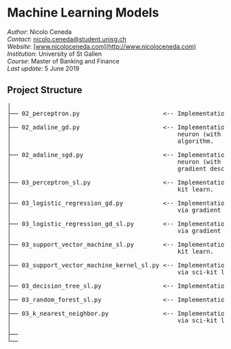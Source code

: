 # Machine Learning Models

*Author*: Nicolo Ceneda \
*Contact*: nicolo.ceneda@student.unisg.ch \
*Website*: [www.nicoloceneda.com](http://www.nicoloceneda.com) \
*Institution*: University of St Gallen \
*Course*: Master of Banking and Finance \
*Last update*: 5 June 2019

## Project Structure
<pre>
│
├── 02_perceptron.py                       <-- Implementation of a single layer perceptron
│
├── 02_adaline_gd.py                       <-- Implementation of a single layer adaptive linear 
│                                              neuron (with standardization) via gradient descent 
│                                              algorithm.
│
├── 02_adaline_sgd.py                      <-- Implementation of a single layer adaptive linear 
│                                              neuron (with standardization) via stochastic 
│                                              gradient descent algorithm.       
│
├── 03_perceptron_sl.py                    <-- Implementation of a single layer perceptron via sci-
│                                              kit learn.
│
├── 03_logistic_regression_gd.py           <-- Implementation of a single layer logistic regression 
│                                              via gradient descent algorithm.                       
│
├── 03_logistic_regression_gd_sl.py        <-- Implementation of a single layer logistic regression 
│                                              via gradient descent algorithm via sci-kit learn.
│
├── 03_support_vector_machine_sl.py        <-- Implementation of a support vector machine via sci- 
│                                              kit learn.
│
├── 03_support_vector_machine_kernel_sl.py <-- Implementation of a kernel support vector machine  
│                                              via sci-kit learn. 
│
├── 03_decision_tree_sl.py                 <-- Implementation of a decision tree via sci-kit learn.
│
├── 03_random_forest_sl.py                 <-- Implementation of a random forest via sci-kit learn.
│
├── 03_k_nearest_neighbor.py               <-- Implementation of a k-nearest neighbor classifier  
│                                              via sci-kit learn
│
├── 
└──
</pre>


